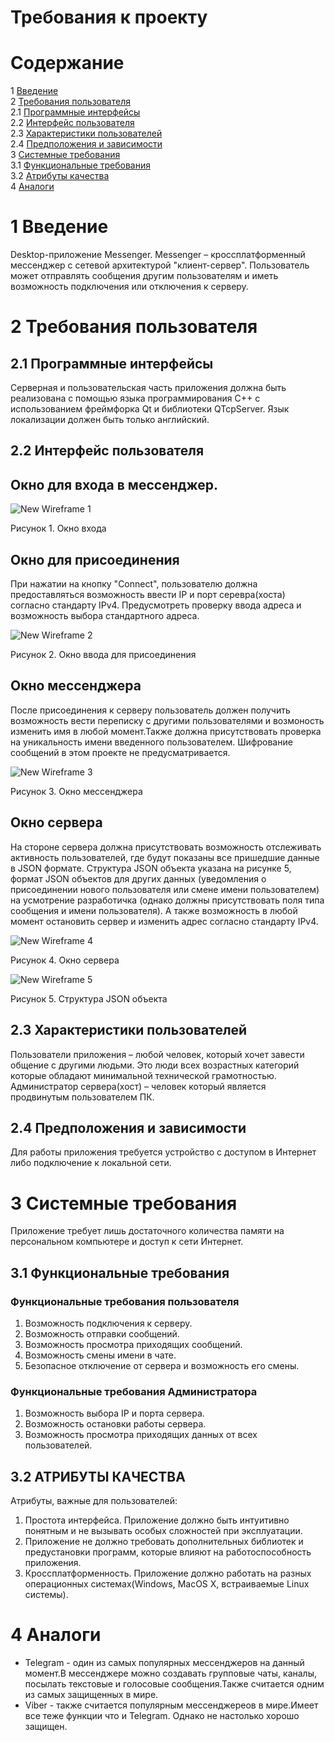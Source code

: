 # Требования к проекту

# Содержание
1 [Введение](#intro)   
2 [Требования пользователя](#user_requirements)  
2.1 [Программные интерфейсы](#software_interfaces)  
2.2 [Интерфейс пользователя](#user_interface)  
2.3 [Характеристики пользователей](#user_specifications)  
2.4 [Предположения и зависимости](#assumptions_and_dependencies)  
3 [Системные требования](#system_requirements)  
3.1 [Функциональные требования](#functional_requirements)   
3.2 [Атрибуты качества](#quality_attributes)  
4 [Аналоги](#Analogues)


# 1 Введение

Desktop-приложение Messenger. Messenger – кроссплатформенный мессенджер с сетевой архитектурой "клиент-сервер". Пользователь может отправлять сообщения другим пользователям и иметь возможность подключения или отключения к серверу. 

# 2 Требования пользователя

## 2.1 Программные интерфейсы

Серверная и пользовательская часть приложения должна быть реализована с помощью языка программирования C++ с использованием фреймфорка Qt и библиотеки QTcpServer. Язык локализации должен быть только английский.

## 2.2 Интерфейс пользователя

## Окно для входа в мессенджер.

![New Wireframe 1](/InterfacePictures/Authorization.png)

Рисунок 1. Окно входа

## Окно для присоединения

При нажатии на кнопку "Connect", пользователю должна предоставляться возможность ввести IP и порт серевра(хоста) согласно стандарту IPv4. Предусмотреть проверку ввода адреса и возможность выбора стандартного адреса.

![New Wireframe 2](/InterfacePictures/Connection.png)

Рисунок 2. Окно ввода для присоединения

## Окно мессенджера

После присоединения к серверу пользователь должен получить возможность вести переписку с другими пользователями и возмоность изменить имя в любой момент.Также должна присутствовать проверка на уникальность имени введенного пользователем. Шифрование сообщений в этом проекте не предусматривается.

![New Wireframe 3](/InterfacePictures/UserInterface.png)

Рисунок 3. Окно мессенджера

## Окно сервера

На стороне сервера должна присутствовать возможность отслеживать активность пользователей, где будут показаны все пришедшие данные в JSON формате. Структура JSON объекта указана на рисунке 5, формат JSON объектов для других данных (уведомления о присоединении нового пользователя или смене имени пользователем) на усмотрение разработичка (однако должны присутствовать поля типа сообщения и имени пользователя). А также возможность в любой момент остановить сервер и изменить адрес согласно стандарту IPv4.

![New Wireframe 4](/InterfacePictures/ServerInterface.png)

Рисунок 4. Окно сервера

![New Wireframe 5](/System_Design/JSON.png)

Рисунок 5. Структура JSON объекта

## 2.3 Характеристики пользователей

Пользователи приложения – любой человек, который хочет завести общение с другими людьми. Это люди всех возрастных категорий которые обладают минимальной технической грамотностью. 
Администратор сервера(хост) – человек который является продвинутым пользователем ПК.

## 2.4 Предположения и зависимости

Для работы приложения требуется устройство с доступом в Интернет либо подключение к локальной сети.

# 3 Системные требования

Приложение требует лишь достаточного количества памяти на персональном компьютере и доступ к сети Интернет.

## 3.1 Функциональные требования

###  Функциональные требования пользователя
1. Возможность подключения к серверу.
2. Возможность отправки сообщений.
3. Возможность просмотра приходящих сообщений.
4. Возможность смены имени в чате.
5. Безопасное отключение от сервера и возможность его смены.
###  Функциональные требования Администратора
1. Возможность выбора IP и порта сервера.
2. Возможность остановки работы сервера.
3. Возможность просмотра приходящих данных от всех пользователей.

## 3.2 АТРИБУТЫ КАЧЕСТВА

Атрибуты, важные для пользователей:
1. Простота интерфейса. Приложение должно быть интуитивно понятным и не вызывать особых сложностей при эксплуатации.
2. Приложение не должно требовать дополнительных библиотек и предустановки программ, которые влияют на работоспособность приложения.
3. Кроссплатформенность. Приложение должно работать на разных операционных системах(Windows, MacOS X, встраиваемые Linux системы).

# 4 Аналоги

- Telegram - один из самых популярных мессенджеров на данный момент.В мессенджере можно создавать групповые чаты, каналы, посылать текстовые и голосовые сообщения.Также считается одним из самых защищенных в мире.
- Viber - также считается популярным мессенджереов в мире.Имеет все теже функции что и Telegram. Однако не настолько хорошо защищен.